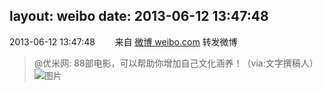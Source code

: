 layout: weibo
date: 2013-06-12 13:47:48
---
2013-06-12 13:47:48  &nbsp;&nbsp;&nbsp;&nbsp;&nbsp;&nbsp; 来自 <a href="http://weibo.com/" rel="nofollow">微博 weibo.com</a>
转发微博
>  @优米网: 88部电影，可以帮助你增加自己文化涵养！（via:文字撰稿人） ​​​
>  ![图片](https://ww3.sinaimg.cn/large/6601ce85jw1e5l2w9aa85j20c85jwb29.jpg)

